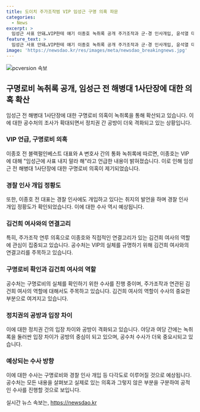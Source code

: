```yaml
---
title: 도이치 주가조작범 VIP 임성근 구명 의혹 파문
categories:
  - News
excerpt: >
  임성근 사표 안돼…VIP한테 얘기 이종호 녹취록 공개 주가조작과 군·경 인사개입, 윤석열 대통령과 김건희 여사의 연결고리가 파헤쳐지고 있습니다. 이에 대한 공수처의 수사가 불가피해 보이며, 이에 대한 관심이 집중되고 있습니다. 특히, 김건희 여사에 대한 구명로비 실체가 확인될 경우, 논란은 더 확대될 수 있습니다. VIP는 김계환 사령관이라 주장하는 이에 대한 정치권의 입장 차이가 심화되고 있는 가운데, 이에 대한 공수처의 다각도 수사가 진행될 것으로 예상됩니다. 이번 사안이 대선 전 고조되는 선거 분위기에 영향을 미칠 가능성도 있습니다.
feature_text: >
  임성근 사표 안돼…VIP한테 얘기 이종호 녹취록 공개 주가조작과 군·경 인사개입, 윤석열 대통령과 김건희 여사의 연결고리가 파헤쳐지고 있습니다. 이에 대한 공수처의 수사가 불가피해 보이며, 이에 대한 관심이 집중되고 있습니다. 특히, 김건희 여사에 대한 구명로비 실체가 확인될 경우, 논란은 더 확대될 수 있습니다. VIP는 김계환 사령관이라 주장하는 이에 대한 정치권의 입장 차이가 심화되고 있는 가운데, 이에 대한 공수처의 다각도 수사가 진행될 것으로 예상됩니다. 이번 사안이 대선 전 고조되는 선거 분위기에 영향을 미칠 가능성도 있습니다.
image: 'https://newsdao.kr/res/images/meta/newsdao_breakingnews.jpg'
---
```


<p><img src="https://newsdao.kr/res/images/meta/newsdao_breakingnews.jpg" alt="pcversion 속보" /></p>

<h2 data-ke-size="size26">구명로비 녹취록 공개, 임성근 전 해병대 1사단장에 대한 의혹 확산</h2>

<p data-ke-size="size16">임성근 전 해병대 1사단장에 대한 구명로비 의혹이 녹취록을 통해 확산되고 있습니다. 이에 대한 공수처의 조사가 확대되면서 정치권 간 공방이 더욱 격화되고 있는 상황입니다.</p>

<h3 data-ke-size="size24">VIP 언급, 구명로비 의혹</h3>

<p data-ke-size="size16">이종호 전 블랙펄인베스트 대표와 A 변호사 간의 통화 녹취록에 따르면, 이종호는 VIP에 대해 "임성근에 사표 내지 말라 해"라고 언급한 내용이 밝혀졌습니다. 이로 인해 임성근 전 해병대 1사단장에 대한 구명로비 의혹이 제기되었습니다.</p>

<h3 data-ke-size="size24">경찰 인사 개입 정황도</h3>

<p data-ke-size="size16">또한, 이종호 전 대표는 경찰 인사에도 개입하고 있다는 취지의 발언을 하며 경찰 인사 개입 정황도가 확인되었습니다. 이에 대한 수사 역시 예상됩니다.</p>

<h3 data-ke-size="size24">김건희 여사와의 연결고리</h3>

<p data-ke-size="size16">특히, 주가조작 연루 의혹으로 이종호와 직접적인 연결고리가 있는 김건희 여사의 역할에 관심이 집중되고 있습니다. 공수처는 VIP의 실체를 규명하기 위해 김건희 여사와의 연결고리를 주목하고 있습니다.</p>

<h3 data-ke-size="size24">구명로비 확인과 김건희 여사의 역할</h3>

<p data-ke-size="size16">공수처는 구명로비의 실체를 확인하기 위한 수사를 진행 중이며, 주가조작과 연관된 김건희 여사의 역할에 대해서도 주목하고 있습니다. 김건희 여사의 역할이 수사의 중요한 부분으로 여겨지고 있습니다.</p>

<h3 data-ke-size="size24">정치권의 공방과 입장 차이</h3>

<p data-ke-size="size16">이에 대한 정치권 간의 입장 차이와 공방이 격화되고 있습니다. 야당과 여당 간에는 녹취록을 둘러싼 입장 차이가 공방의 중심이 되고 있으며, 공수처 수사가 더욱 중요시되고 있습니다.</p>

<h3 data-ke-size="size24">예상되는 수사 방향</h3>

<p data-ke-size="size16">이에 대한 수사는 구명로비와 경찰 인사 개입 등 다각도로 이루어질 것으로 예상됩니다. 공수처는 모든 내용을 살펴보고 실제로 있는 의혹과 그렇지 않은 부분을 구분하여 공적인 수사를 진행할 것으로 보입니다.</p>
실시간 뉴스 속보는, <a href="https://newsdao.kr" rel="dofollow">https://newsdao.kr</a>


